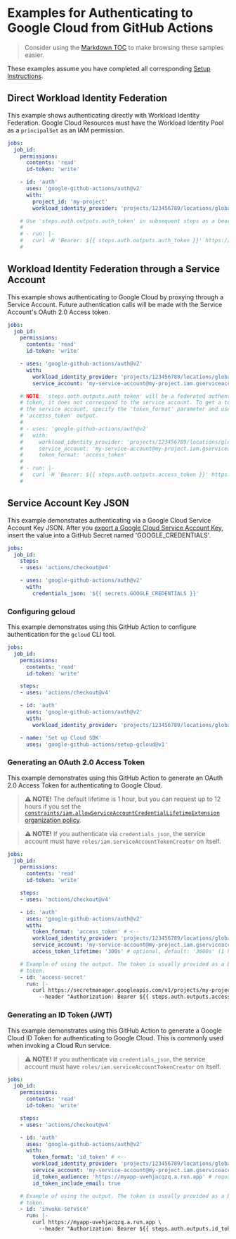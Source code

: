 # Examples for Authenticating to Google Cloud from GitHub Actions

> Consider using the [Markdown TOC][github-markdown-toc] to make browsing these
> samples easier.

These examples assume you have completed all corresponding [Setup
Instructions](../README.md#setup).

## Direct Workload Identity Federation

This example shows authenticating directly with Workload Identity Federation.
Google Cloud Resources must have the Workload Identity Pool as a `principalSet`
as an IAM permission.

```yaml
jobs:
  job_id:
    permissions:
      contents: 'read'
      id-token: 'write'

    - id: 'auth'
      uses: 'google-github-actions/auth@v2'
      with:
        project_id: 'my-project'
        workload_identity_provider: 'projects/123456789/locations/global/workloadIdentityPools/my-pool/providers/my-provider'

    # Use 'steps.auth.outputs.auth_token' in subsequent steps as a bearer token.
    #
    # - run: |-
    #   curl -H 'Bearer: ${{ steps.auth.outputs.auth_token }}' https://...
    #
```

## Workload Identity Federation through a Service Account

This example shows authenticating to Google Cloud by proxying through a Service
Account. Future authentication calls will be made with the Service Account's
OAuth 2.0 Access token.

```yaml
jobs:
  job_id:
    permissions:
      contents: 'read'
      id-token: 'write'

    - uses: 'google-github-actions/auth@v2'
      with:
        workload_identity_provider: 'projects/123456789/locations/global/workloadIdentityPools/my-pool/providers/my-provider'
        service_account: 'my-service-account@my-project.iam.gserviceaccount.com'

    # NOTE: 'steps.auth.outputs.auth_token' will be a federated authentication
    # token, it does not correspond to the service account. To get a token for
    # the service account, specify the 'token_format' parameter and use the
    # 'accesss_token' output.
    #
    # - uses: 'google-github-actions/auth@v2'
    #   with:
    #     workload_identity_provider: 'projects/123456789/locations/global/workloadIdentityPools/my-pool/providers/my-provider'
    #     service_account: 'my-service-account@my-project.iam.gserviceaccount.com'
    #     token_format: 'access_token'
    #
    # - run: |-
    #   curl -H 'Bearer: ${{ steps.auth.outputs.access_token }}' https://...
    #
```

## Service Account Key JSON

This example demonstrates authenticating via a Google Cloud Service Account Key
JSON. After you [export a Google Cloud Service Account Key][sake], insert the
value into a GitHub Secret named 'GOOGLE_CREDENTIALS'.

```yaml
jobs:
  job_id:
    steps:
    - uses: 'actions/checkout@v4'

    - uses: 'google-github-actions/auth@v2'
      with:
        credentials_json: '${{ secrets.GOOGLE_CREDENTIALS }}'
```

### Configuring gcloud

This example demonstrates using this GitHub Action to configure authentication
for the `gcloud` CLI tool.

```yaml
jobs:
  job_id:
    permissions:
      contents: 'read'
      id-token: 'write'

    steps:
    - uses: 'actions/checkout@v4'

    - id: 'auth'
      uses: 'google-github-actions/auth@v2'
      with:
        workload_identity_provider: 'projects/123456789/locations/global/workloadIdentityPools/my-pool/providers/my-provider'

    - name: 'Set up Cloud SDK'
      uses: 'google-github-actions/setup-gcloud@v1'
```

### Generating an OAuth 2.0 Access Token

This example demonstrates using this GitHub Action to generate an OAuth 2.0
Access Token for authenticating to Google Cloud.

> **⚠️ NOTE!** The default lifetime is 1 hour, but you can request up to 12
> hours if you set the
> [`constraints/iam.allowServiceAccountCredentialLifetimeExtension` organization
> policy][orgpolicy-creds-lifetime].

> **⚠️ NOTE!** If you authenticate via `credentials_json`, the service account
> must have `roles/iam.serviceAccountTokenCreator` on itself.

```yaml
jobs:
  job_id:
    permissions:
      contents: 'read'
      id-token: 'write'

    steps:
    - uses: 'actions/checkout@v4'

    - id: 'auth'
      uses: 'google-github-actions/auth@v2'
      with:
        token_format: 'access_token' # <--
        workload_identity_provider: 'projects/123456789/locations/global/workloadIdentityPools/my-pool/providers/my-provider'
        service_account: 'my-service-account@my-project.iam.gserviceaccount.com'
        access_token_lifetime: '300s' # optional, default: '3600s' (1 hour)

    # Example of using the output. The token is usually provided as a Bearer
    # token.
    - id: 'access-secret'
      run: |-
        curl https://secretmanager.googleapis.com/v1/projects/my-project/secrets/my-secret/versions/1:access \
          --header "Authorization: Bearer ${{ steps.auth.outputs.access_token }}"
```

### Generating an ID Token (JWT)

This example demonstrates using this GitHub Action to generate a Google Cloud ID
Token for authenticating to Google Cloud. This is commonly used when invoking a
Cloud Run service.

> **⚠️ NOTE!** If you authenticate via `credentials_json`, the service account
> must have `roles/iam.serviceAccountTokenCreator` on itself.

```yaml
jobs:
  job_id:
    permissions:
      contents: 'read'
      id-token: 'write'

    steps:
    - uses: 'actions/checkout@v4'

    - id: 'auth'
      uses: 'google-github-actions/auth@v2'
      with:
        token_format: 'id_token' # <--
        workload_identity_provider: 'projects/123456789/locations/global/workloadIdentityPools/my-pool/providers/my-provider'
        service_account: 'my-service-account@my-project.iam.gserviceaccount.com'
        id_token_audience: 'https://myapp-uvehjacqzq.a.run.app' # required, value depends on target
        id_token_include_email: true

    # Example of using the output. The token is usually provided as a Bearer
    # token.
    - id: 'invoke-service'
      run: |-
        curl https://myapp-uvehjacqzq.a.run.app \
          --header "Authorization: Bearer ${{ steps.auth.outputs.id_token }}"
```

[github-markdown-toc]: https://github.blog/changelog/2021-04-13-table-of-contents-support-in-markdown-files/
[orgpolicy-creds-lifetime]: https://cloud.google.com/resource-manager/docs/organization-policy/org-policy-constraints
[sake]: https://cloud.google.com/iam/docs/creating-managing-service-account-keys
